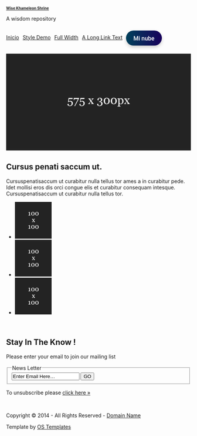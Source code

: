 <!DOCTYPE html PUBLIC "-//W3C//DTD XHTML 1.0 Transitional//EN" "http://www.w3.org/TR/xhtml1/DTD/xhtml1-transitional.dtd">
<!--
Template Name: Darkness
Author: <a href="http://www.os-templates.com/">OS Templates</a>
Author URI: http://www.os-templates.com/
Licence: Free to use under our free template licence terms
Licence URI: http://www.os-templates.com/template-terms
-->

<html xmlns="http://www.w3.org/1999/xhtml">
<head>
  <meta http-equiv="Content-Type" content="text/html; charset=iso-8859-1" />
  <title>Wise Khameleon</title>

  <!-- Fuentes -->
  <link href="https://fonts.googleapis.com/css2?family=Roboto :wght@400;500;700&display=swap" rel="stylesheet">

  <!-- Iconos Font Awesome -->
  <link rel="stylesheet" href="https://cdnjs.cloudflare.com/ajax/libs/font-awesome/6.5.0/css/all.min.css ">

  <!-- Estilos del template -->
  <link rel="stylesheet" href="layout/styles/layout.css" type="text/css" />

  <!-- Estilo del botón personalizado -->
  <style>
    /* Estilo del botón */
    #btn-subida {
      font-family: 'Roboto', sans-serif;
      font-weight: 500;
      font-size: 16px;
      color: #fff;
      text-decoration: none;
      padding: 10px 20px;
      border-radius: 30px;
      background: linear-gradient(to right, #00415b, #18005b);
      display: inline-flex;
      align-items: center;
      gap: 8px;
      margin-top: 5px; /* Ajusta el margen superior */
      align-items: center; /* Centra verticalmente */
      justify-content: center; /* Centra horizontalmente */
      gap: 8px; /* Espacio entre ícono y texto */
      transition: all 0.5s ease;
      box-shadow: 0 4px 10px rgba(0, 0, 0, 0.2);
      position: relative;
      overflow: visible; /* Evita que el botón se corte */
      white-space: nowrap; /* Evita que el texto se rompa */
      /* overflow: hidden; */
    }

    #btn-subida::before {
      content: '';
      position: absolute;
      top: -50%;
      left: -50%;
      width: 200%;
      height: 200%;
      background: radial-gradient(circle, rgba(255,255,255,0.5) 0%, rgba(255,255,255,0) 80%);
      transform: rotate(25deg);
      opacity: 0;
      transition: opacity 0.5s ease;
      pointer-events: none;
    }

    #btn-subida:hover::before {
      opacity: 1;
    }

    #btn-subida:hover {
      background: linear-gradient(to right, #00575b, #3a00ff);
      transform: scale(0.95);
    }

    #btn-subida:active {
      transform: scale(0.9);
    }

    #btn-subida i.fas.fa-cloud {
      font-size: 18px;
    }

    /* Reducir tamaño del logo */
    #logo h1 {
      font-size: 10px;
    }
    #logo p {
      font-size: 14px;
    }

    /* Topnav start */
     #topnav ul {
    display: flex;
    align-items: center;
    list-style: none;
    padding: 0;
    margin: 0;
    gap: 10px;
  }

  #topnav li {
    display: block;
    line-height: normal;
    padding: 5px 0;
  }

  #topnav a {
    display: inline-block;
    text-align: center;
  }
    /* Topnav end */
  </style>
</head>

<body id="top">
  <script>
    window.onload = async () => {
      try {
        const res = await fetch("https://whitekhameleon.ddns.net/ngrok-url ");
        const data = await res.json();
        const ngrokURL = data.url;
        // Actualiza el botón de subida
        const subirBtn = document.getElementById("btn-subida");
        if (subirBtn) {
          subirBtn.href = `${ngrokURL}/subida`;
          subirBtn.innerHTML = '<i class="fas fa-cloud"></i> Subir archivo (ngrok)';
        }
      } catch (err) {
        console.error("No se pudo obtener la URL ngrok:", err);
      }
    };
  </script>

  <div class="wrapper">
    <div id="header">
      <div id="logo">
        <h1><a href="https://wisekhameleon.github.io">Wise Khameleon Shrine</a></h1>
        <p>A wisdom repository</p>
      </div>
      <div id="topnav">
        <ul>
          <li class="active"><a href="https://wisekhameleon.github.io/ ">Inicio</a></li>
          <li><a href="pages/style-demo.html">Style Demo</a></li>
          <li><a href="pages/full-width.html">Full Width</a></li>
          <li class="last"><a href="#">A Long Link Text</a></li>
          <li><a id="btn-subida" href="#"><i class="fas fa-cloud"></i>Mi nube<i class="fa-solid fa-house-tsunami"></i></a></li>
        </ul>
      </div>
      <br class="clear" />
    </div>
  </div>

  <!-- Contenido adicional como imágenes, noticias, etc. -->
  <div class="wrapper">
    <div id="latest">
      <div class="fl_left"><a href="#"><img src="images/demo/575x300.gif" alt="" /></a></div>
      <div class="fl_right">
        <h2>Cursus penati saccum ut.</h2>
        <p>Cursuspenatisaccum ut curabitur nulla tellus tor ames a in curabitur pede. Idet mollisi eros dis orci congue elis et curabitur consequam intesque. Cursuspenatisaccum ut curabitur nulla tellus tor.</p>
        <ul>
          <li><a href="#"><img src="images/demo/100x100.gif" alt="" /></a></li>
          <li><a href="#"><img src="images/demo/100x100.gif" alt="" /></a></li>
          <li class="last"><a href="#"><img src="images/demo/100x100.gif" alt="" /></a></li>
        </ul>
      </div>
      <br class="clear" />
    </div>
  </div>

  <!-- Más contenido... -->
  <!-- Aquí puedes incluir más bloques como "intro", "container", etc., según sea necesario -->

  <div class="wrapper">
    <div id="footer">
      <div id="newsletter">
        <h2>Stay In The Know !</h2>
        <p>Please enter your email to join our mailing list</p>
        <form action="#" method="post">
          <fieldset>
            <legend>News Letter</legend>
            <input type="text" value="Enter Email Here&hellip;" onfocus="this.value=(this.value=='Enter Email Here&hellip;')? '' : this.value ;" />
            <input type="submit" name="news_go" id="news_go" value="GO" />
          </fieldset>
        </form>
        <p>To unsubscribe please <a href="#">click here &raquo;</a></p>
      </div>
      <br class="clear" />
    </div>
  </div>

  <div class="wrapper">
    <div id="copyright">
      <p class="fl_left">Copyright &copy; 2014 - All Rights Reserved - <a href="#">Domain Name</a></p>
      <p class="fl_right">Template by <a target="_blank" href="http://www.os-templates.com/" title="Free Website Templates">OS Templates</a></p>
      <br class="clear" />
    </div>
  </div>
</body>
</html>
